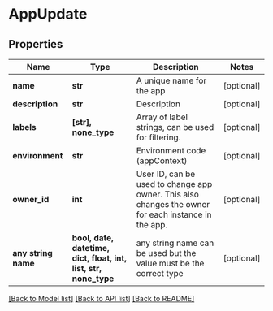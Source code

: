 # AppUpdate


## Properties
Name | Type | Description | Notes
------------ | ------------- | ------------- | -------------
**name** | **str** | A unique name for the app | [optional] 
**description** | **str** | Description | [optional] 
**labels** | **[str], none_type** | Array of label strings, can be used for filtering. | [optional] 
**environment** | **str** | Environment code (appContext) | [optional] 
**owner_id** | **int** | User ID, can be used to change app owner. This also changes the owner for each instance in the app. | [optional] 
**any string name** | **bool, date, datetime, dict, float, int, list, str, none_type** | any string name can be used but the value must be the correct type | [optional]

[[Back to Model list]](../README.md#documentation-for-models) [[Back to API list]](../README.md#documentation-for-api-endpoints) [[Back to README]](../README.md)


